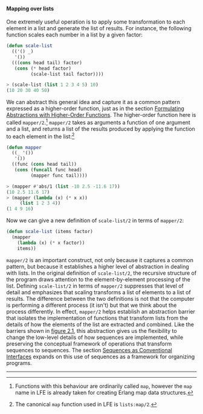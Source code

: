 #### Mapping over lists

One extremely useful operation is to apply some transformation to each element in a list and generate the list of results. For instance, the following function scales each number in a list by a given factor:

```lisp
(defun scale-list
  (('() _)
   '())
  (((cons head tail) factor)
   (cons (* head factor)
         (scale-list tail factor))))
```
```lisp
> (scale-list (list 1 2 3 4 5) 10)
(10 20 30 40 50)
```

We can abstract this general idea and capture it as a common pattern expressed as a higher-order function, just as in the section [Formulating Abstractions with Higher-Order Functions](). The higher-order function here is called ``mapper/2``.[^1] ``mapper/2`` takes as arguments a function of one argument and a list, and returns a list of the results produced by applying the function to each element in the list:[^2]

```lisp
(defun mapper
  ((_ '())
   '())
  ((func (cons head tail))
   (cons (funcall func head)
         (mapper func tail))))
```
```lisp
> (mapper #'abs/1 (list -10 2.5 -11.6 17))
(10 2.5 11.6 17)
> (mapper (lambda (x) (* x x))
     (list 1 2 3 4))
(1 4 9 16)
```

Now we can give a new definition of ``scale-list/2`` in terms of ``mapper/2``:

```lisp
(defun scale-list (items factor)
  (mapper
    (lambda (x) (* x factor))
    items))
```

``mapper/2`` is an important construct, not only because it captures a common pattern, but because it establishes a higher level of abstraction in dealing with lists. In the original definition of ``scale-list/2``, the recursive structure of the program draws attention to the element-by-element processing of the list. Defining ``scale-list/2`` in terms of ``mapper/2`` suppresses that level of detail and emphasizes that scaling transforms a list of elements to a list of results. The difference between the two definitions is not that the computer is performing a different process (it isn't) but that we think about the process differently. In effect, ``mapper/2`` helps establish an abstraction barrier that isolates the implementation of functions that transform lists from the details of how the elements of the list are extracted and combined. Like the barriers shown in [figure 2.1](abstraction-barriers.html#figure-1), this abstraction gives us the flexibility to change the low-level details of how sequences are implemented, while preserving the conceptual framework of operations that transform sequences to sequences. The section [Sequences as Conventional Interfaces]() expands on this use of sequences as a framework for organizing programs.

----

[^1]: Functions with this behaviour are ordinarily called ``map``, however the ``map`` name in LFE is already taken for creating Erlang map data structures.

[^2]: The canonical ``map`` function used in LFE is ``lists:map/2``.

